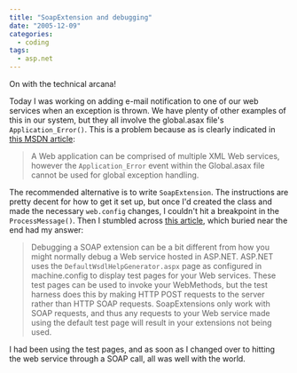 ```yaml
---
title: "SoapExtension and debugging"
date: "2005-12-09"
categories:
  - coding
tags:
  - asp.net
---
```


On with the technical arcana!

Today I was working on adding e-mail notification to one of our web services when an exception is thrown. We have plenty of other examples of this in our system, but they all involve the global.asax file's `Application_Error()`. This is a problem because as is clearly indicated in [this MSDN article](http://msdn.microsoft.com/library/default.asp?url=/library/en-us/cpguide/html/cpconHandlingRaisingExceptionsInXMLWebServices.asp):

> A Web application can be comprised of multiple XML Web services, however the `Application_Error` event within the Global.asax file cannot be used for global exception handling.

The recommended alternative is to write `SoapExtension`. The instructions are pretty decent for how to get it set up, but once I'd created the class and made the necessary `web.config` changes, I couldn't hit a breakpoint in the `ProcessMessage()`. Then I stumbled across [this article](http://msdn.microsoft.com/msdnmag/issues/04/03/ASPColumn/), which buried near the end had my answer:

> Debugging a SOAP extension can be a bit different from how you might normally debug a Web service hosted in ASP.NET. ASP.NET uses the `DefaultWsdlHelpGenerator.aspx` page as configured in machine.config to display test pages for your Web services. These test pages can be used to invoke your WebMethods, but the test harness does this by making HTTP POST requests to the server rather than HTTP SOAP requests. SoapExtensions only work with SOAP requests, and thus any requests to your Web service made using the default test page will result in your extensions not being used.

I had been using the test pages, and as soon as I changed over to hitting the web service through a SOAP call, all was well with the world.
